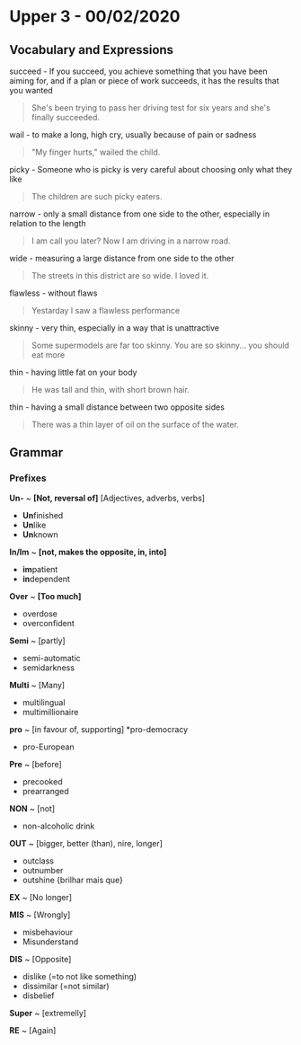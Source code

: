 

# Upper 3 - 00/02/2020

## Vocabulary and Expressions 
succeed - If you succeed, you achieve something that you have been aiming for, and if a plan or piece of work succeeds, it has the results that you wanted
> She's been trying to pass her driving test for six years and she's finally succeeded.

wail - to make a long, high cry, usually because of pain or sadness
> "My finger hurts," wailed the child.

picky - Someone who is picky is very careful about choosing only what they like
> The children are such picky eaters.

narrow - only a small distance from one side to the other, especially in relation to the length
> I am call you later? Now I am driving in a narrow road.

wide - measuring a large distance from one side to the other 
> The streets in this district are so wide. I loved it.

flawless - without flaws
> Yestarday I saw a flawless performance

skinny - very thin, especially in a way that is unattractive
> Some supermodels are far too skinny.
> You are so skinny... you should eat more

thin - having little fat on your body
> He was tall and thin, with short brown hair.

thin - having a small distance between two opposite sides
> There was a thin layer of oil on the surface of the water.



## Grammar
### Prefixes

**Un-** ~ **[Not, reversal of]**
[Adjectives, adverbs, verbs]
* **Un**finished
* **Un**like
* **Un**known

**In/Im** ~ **[not, makes the opposite, in, into]**
* **im**patient
* **in**dependent

**Over** ~ **[Too much]**
* overdose
* overconfident

**Semi** ~ [partly]
* semi-automatic
* semidarkness

**Multi** ~ [Many]
* multilingual 
* multimillionaire

**pro** ~ [in favour of, supporting]
*pro-democracy
* pro-European

**Pre** ~ [before]
* precooked
* prearranged

**NON** ~ [not]
* non-alcoholic drink

**OUT** ~ [bigger, better (than), nire, longer]
* outclass
* outnumber
* outshine {brilhar mais que}

**EX** ~ [No longer]

**MIS** ~ [Wrongly]
* misbehaviour 
* Misunderstand

**DIS** ~ [Opposite]
* dislike (=to not like something)
* dissimilar (=not similar)
* disbelief

**Super** ~ [extremelly]

**RE** ~ [Again]

